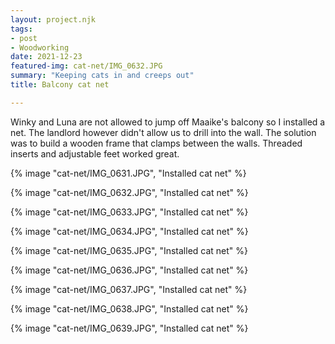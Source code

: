 ```yaml
---
layout: project.njk
tags:
- post
- Woodworking
date: 2021-12-23
featured-img: cat-net/IMG_0632.JPG
summary: "Keeping cats in and creeps out"
title: Balcony cat net 

---
```


Winky and Luna are not allowed to jump off Maaike's balcony so I installed a net.
The landlord however didn't allow us to drill into the wall.
The solution was to build a wooden frame that clamps between the walls.
Threaded inserts and adjustable feet worked great.   

{% image "cat-net/IMG_0631.JPG", "Installed cat net" %}

{% image "cat-net/IMG_0632.JPG", "Installed cat net" %}

{% image "cat-net/IMG_0633.JPG", "Installed cat net" %}

{% image "cat-net/IMG_0634.JPG", "Installed cat net" %}

{% image "cat-net/IMG_0635.JPG", "Installed cat net" %}

{% image "cat-net/IMG_0636.JPG", "Installed cat net" %}

{% image "cat-net/IMG_0637.JPG", "Installed cat net" %}

{% image "cat-net/IMG_0638.JPG", "Installed cat net" %}

{% image "cat-net/IMG_0639.JPG", "Installed cat net" %}